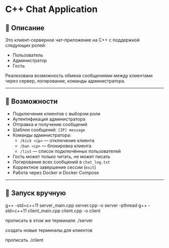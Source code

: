 # C++ Chat Application

## 📌 Описание

Это клиент-серверное чат-приложение на C++ с поддержкой следующих ролей:
- Пользователь
- Администратор
- Гость

Реализована возможность обмена сообщениями между клиентами через сервер, логирование, команды администратора.

---

## 🧩 Возможности

- Подключение клиентов с выбором роли
- Аутентификация администратора
- Отправка и получение сообщений
- Шаблон сообщений: `[IP] message`
- Команды администратора:
  - `/kick <ip>` — отключение клиента
  - `/ban <ip>` — блокировка клиента
  - `/list` — список подключённых пользователей
- Гость может только читать, не может писать
- Логирование всех сообщений в `chat_log.txt`
- Корректное завершение сессии (`exit`)
- Работа через Docker и Docker Compose

---

## 🚀 Запуск вручную

g++ -std=c++11 server_main.cpp server.cpp -o server -pthread
g++ -std=c++11 client_main.cpp client.cpp -o client

прописать в этом же терминале ./server

создать новые терминалы для клиентов

прописать ./client



